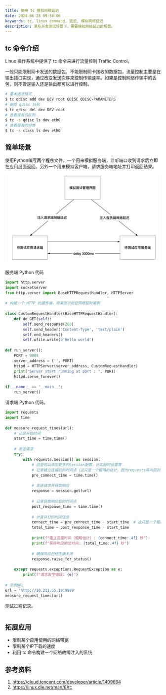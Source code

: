 ```yaml
---
title: 使用 tc 模拟网络延迟
date: 2024-06-28 09:50:06
keywords: tc, linux command, 延迟, 模拟网络延迟
description: 某些开发测试场景下，需要模拟网络延迟的场景。
---
```


## tc 命令介绍

Linux 操作系统中提供了 tc 命令来进行流量控制 Traffic Control。

一般只能限制网卡发送的数据包，不能限制网卡接收的数据包，流量控制主要是在输出接口实现，通过改变发送次序来控制传输速率。如果是控制网络传输中的丢包，则不管是输入还是输出都可以进行控制。

```sh
# 基本语法格式
$ tc qdisc add dev DEV root QDISC QDISC-PARAMETERS
# 删除 qdisc 队列 
$ tc qdisc del dev DEV root
# 查看现有的队列
$ tc -s qdisc ls dev eth0
# 查看现有的分类
$ tc -s class ls dev eth0
```
## 简单场景

使用Python编写两个程序文件，一个用来模拟服务端，监听端口收到请求后立即在应用层面返回。另外一个用来模拟客户端，请求服务端地址并打印返回结果。

![image-20240705084403213](20240628-linux-tc-command/image-20240705084403213.png)

服务端 Python 代码
```python
import http.server
import socketserver
from http.server import BaseHTTPRequestHandler, HTTPServer

# 构建一个 HTTP 的服务端，用来测试验证网络延时案例

class CustomRequestHandler(BaseHTTPRequestHandler):
    def do_GET(self):
        self.send_response(200)
        self.send_header('Content-Type', 'text/plain')
        self.end_headers()
        self.wfile.write(b'hello world')

def run_server():
    PORT = 9999
    server_address = ('', PORT)
    httpd = HTTPServer(server_address, CustomRequestHandler)
    print("Server start running at port : ", PORT)
    httpd.serve_forever()

if __name__ == '__main__':
    run_server()
```

请求端 Python 代码。
```python
import requests  
import time  
  
def measure_request_times(url):  
    # 记录开始时间  
    start_time = time.time()  
  
    # 发送请求  
    try:  
        with requests.Session() as session:  
            # 这里可以添加更多的Session配置，比如超时设置等  
            # 记录建立连接前的时间点（这只是一个粗略的估计，因为requests库内部封装了连接过程）  
            pre_connect_time = time.time()  
              
            # 发送请求并获取响应  
            response = session.get(url)  
              
            # 记录获取响应后的时间点  
            post_response_time = time.time()  
              
            # 计算并打印时间信息  
            connect_time = pre_connect_time - start_time  # 这只是一个粗略的估计  
            total_time = post_response_time - start_time  
              
            print(f"建立连接时间（粗略估计）: {connect_time:.4f} 秒")  
            print(f"获得响应的总时间: {total_time:.4f} 秒")  
              
            # 确保响应已经正确关闭  
            response.raise_for_status()  
  
    except requests.exceptions.RequestException as e:  
        print(f"请求发生错误: {e}")  
  
# 示例URL  
url = 'http://10.211.55.19:9999'  
measure_request_times(url)
```

测试过程记录。
```sh
```

## 拓展应用

* 限制某个应用使用的网络带宽
* 限制某个IP下载的速度
* 利用 tc 命令构建一个网络故障注入的系统

## 参考资料
1. https://cloud.tencent.com/developer/article/1409664
2. https://linux.die.net/man/8/tc